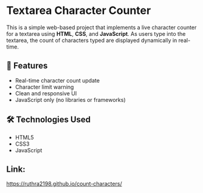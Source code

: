 # Textarea Character Counter

This is a simple web-based project that implements a live character counter for a textarea using **HTML**, **CSS**, and **JavaScript**. As users type into the textarea, the count of characters typed are displayed dynamically in real-time.

## 🚀 Features

* Real-time character count update
* Character limit warning
* Clean and responsive UI
* JavaScript only (no libraries or frameworks)

## 🛠️ Technologies Used

* HTML5
* CSS3
* JavaScript 

## Link:
https://ruthra2198.github.io/count-characters/
